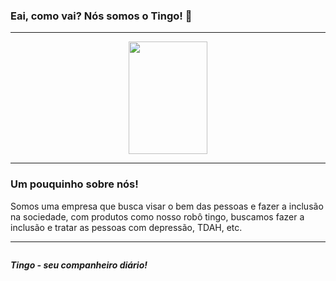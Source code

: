 ### Eai, como vai? Nós somos o Tingo! 👋

<hr>

<div align="center" display="flex">
  <img height="180em" width="50%" src="https://github-readme-stats-sigma-five.vercel.app/api?username=TingoTecnologies&show_icons=true&theme=dark&include_all_commits=true&count_private=true"/>
</div>

<hr>

### Um pouquinho sobre nós!
Somos uma empresa que busca visar o bem das pessoas e fazer a inclusão na sociedade, com produtos como nosso robô tingo, buscamos fazer a inclusão e tratar as pessoas com depressão, TDAH, etc.

<hr>

<p align="center" style="display: inline-block;"><b><em>Tingo - seu companheiro diário!</em></b></p>
